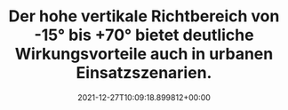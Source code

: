 ---
date: '2021-12-27T10:09:18.899812+00:00'
found_at: '2014-12-27'
found_url: http://www.kmweg.de/home/bewaffnung/fernbedienbare-waffenstationen/flw-200/produktinformation.html
title: Der hohe vertikale Richtbereich von -15° bis +70° bietet deutliche Wirkungsvorteile
  auch in urbanen Einsatzszenarien.
---